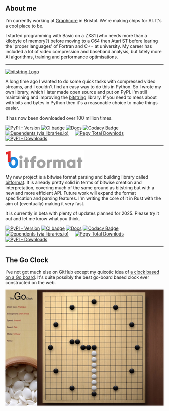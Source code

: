 ## About me

I'm currently working at [Graphcore](https://www.graphcore.ai) in Bristol. We're making chips for AI. It's a cool place to be.

I started programming with Basic on a ZX81 (who needs more than a kilobyte of memory?) before moving to a C64 then Atari ST before learing the 'proper languages' of Fortran and C++ at university. My career has included a lot of video compression and baseband analysis, but lately more AI algorithms, training and performance optimisations.


----

<a href="https://github.com/scott-griffiths/bitstring">
  <img src="https://raw.githubusercontent.com/scott-griffiths/bitstring/main/doc/bitstring_logo_small.png" alt="bitstring Logo" width="250px">
</a>

A long time ago I wanted to do some quick tasks with compressed video streams, and I couldn't find an easy way to do this in Python. So I wrote my own library, which I later made open source and put on PyPI. 
I'm still maintaining and improving the [bitstring](https://github.com/scott-griffiths/bitstring) library. If you need to mess about with bits and bytes in Python then it's a reasonable choice to make things easier.

It has now been downloaded over 100 million times. 


[![PyPI - Version](https://img.shields.io/pypi/v/bitstring?label=PyPI&logo=pypi&logoColor=white)](https://pypi.org/project/bitstring/)
[![CI badge](https://github.com/scott-griffiths/bitstring/actions/workflows/.github/workflows/ci.yml/badge.svg)](https://github.com/scott-griffiths/bitstring/actions/workflows/ci.yml)
[![Docs](https://img.shields.io/readthedocs/bitstring?logo=readthedocs&logoColor=white)](https://bitstring.readthedocs.io/en/latest/)
[![Codacy Badge](https://img.shields.io/codacy/grade/8869499b2eed44548fa1a5149dd451f4?logo=codacy)](https://app.codacy.com/gh/scott-griffiths/bitstring/dashboard?utm_source=gh&utm_medium=referral&utm_content=&utm_campaign=Badge_grade)
[![Dependents (via libraries.io)](https://img.shields.io/librariesio/dependents/pypi/bitstring?logo=libraries.io&logoColor=white)](https://libraries.io/pypi/bitstring)
&nbsp; &nbsp;
[![Pepy Total Downlods](https://img.shields.io/pepy/dt/bitstring?logo=python&logoColor=white&labelColor=blue&color=blue)](https://www.pepy.tech/projects/bitstring)
[![PyPI - Downloads](https://img.shields.io/pypi/dm/bitstring?label=%40&labelColor=blue&color=blue)](https://pypistats.org/packages/bitstring)

----

<a href="https://github.com/scott-griffiths/bitformat">
  <img src="https://raw.githubusercontent.com/scott-griffiths/bitformat/main/doc/bitformat_logo.png" alt="bitformat Logo" width="250px">
</a>


My new project is a bitwise format parsing and building library called [bitformat](https://github.com/scott-griffiths/bitformat). It is already pretty solid in terms of bitwise creation and interpretation, covering much of the same ground as bitstring but with a new and more efficient API. Future work will expand the format specification and parsing features. I'm writing the core of it in Rust with the aim of (eventually) making it very fast.

It is currently in beta with plenty of updates planned for 2025. Please try it out and let me know what you think. 


[![PyPI - Version](https://img.shields.io/pypi/v/bitformat?label=PyPI&logo=pypi&logoColor=white)](https://pypi.org/project/bitformat/)
[![CI badge](https://github.com/scott-griffiths/bitformat/actions/workflows/.github/workflows/ci.yml/badge.svg)](https://github.com/scott-griffiths/bitformat/actions/workflows/ci.yml)
[![Docs](https://img.shields.io/readthedocs/bitformat?logo=readthedocs&logoColor=white)](https://bitformat.readthedocs.io/en/latest/)
[![Codacy Badge](https://img.shields.io/codacy/grade/b61ae16cc6404d0da5dbcc21ee19ddda?logo=codacy)](https://app.codacy.com/gh/scott-griffiths/bitformat/dashboard?utm_source=gh&utm_medium=referral&utm_content=&utm_campaign=Badge_grade)
[![Dependents (via libraries.io)](https://img.shields.io/librariesio/dependents/pypi/bitformat?logo=libraries.io&logoColor=white)](https://libraries.io/pypi/bitformat)
&nbsp; &nbsp;
[![Pepy Total Downlods](https://img.shields.io/pepy/dt/bitformat?logo=python&logoColor=white&labelColor=blue&color=blue)](https://www.pepy.tech/projects/bitformat)
[![PyPI - Downloads](https://img.shields.io/pypi/dm/bitformat?label=%40&labelColor=blue&color=blue)](https://pypistats.org/packages/bitformat)

----

## The Go Clock

I've not got much else on GitHub except my quixotic idea of [a clock based on a Go board](http://scott-griffiths.github.io/go-clock/).
It's quite possibly the best go-board based clock ever constructed on the web.

[![The Go Clock](https://github.com/scott-griffiths/go-clock/blob/d6e971af31662fb1da5acbeaf193b16f514b07c1/resources/Go_clock_small.jpeg)](http://scott-griffiths.github.io/go-clock/)

